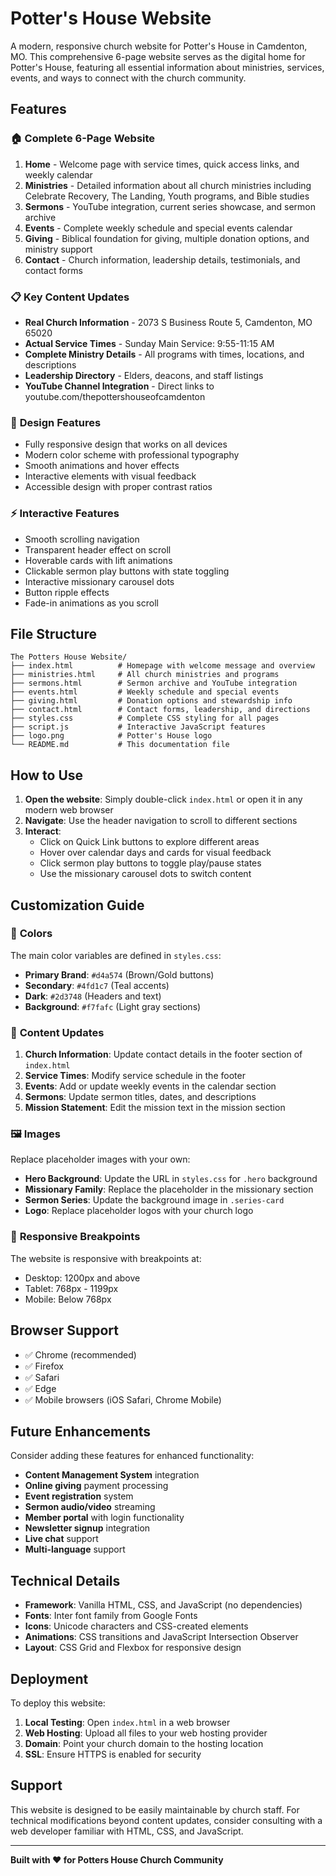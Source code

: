 # Potter's House Website

A modern, responsive church website for Potter's House in Camdenton, MO. This comprehensive 6-page website serves as the digital home for Potter's House, featuring all essential information about ministries, services, events, and ways to connect with the church community.

## Features

### 🏠 **Complete 6-Page Website**
1. **Home** - Welcome page with service times, quick access links, and weekly calendar
2. **Ministries** - Detailed information about all church ministries including Celebrate Recovery, The Landing, Youth programs, and Bible studies
3. **Sermons** - YouTube integration, current series showcase, and sermon archive
4. **Events** - Complete weekly schedule and special events calendar
5. **Giving** - Biblical foundation for giving, multiple donation options, and ministry support
6. **Contact** - Church information, leadership details, testimonials, and contact forms

### 📋 **Key Content Updates**
- **Real Church Information** - 2073 S Business Route 5, Camdenton, MO 65020
- **Actual Service Times** - Sunday Main Service: 9:55-11:15 AM
- **Complete Ministry Details** - All programs with times, locations, and descriptions
- **Leadership Directory** - Elders, deacons, and staff listings
- **YouTube Channel Integration** - Direct links to youtube.com/thepottershouseofcamdenton

### 🎨 **Design Features**
- Fully responsive design that works on all devices
- Modern color scheme with professional typography
- Smooth animations and hover effects
- Interactive elements with visual feedback
- Accessible design with proper contrast ratios

### ⚡ **Interactive Features**
- Smooth scrolling navigation
- Transparent header effect on scroll
- Hoverable cards with lift animations
- Clickable sermon play buttons with state toggling
- Interactive missionary carousel dots
- Button ripple effects
- Fade-in animations as you scroll

## File Structure

```
The Potters House Website/
├── index.html          # Homepage with welcome message and overview
├── ministries.html     # All church ministries and programs
├── sermons.html        # Sermon archive and YouTube integration
├── events.html         # Weekly schedule and special events
├── giving.html         # Donation options and stewardship info
├── contact.html        # Contact forms, leadership, and directions
├── styles.css          # Complete CSS styling for all pages
├── script.js           # Interactive JavaScript features
├── logo.png            # Potter's House logo
└── README.md           # This documentation file
```

## How to Use

1. **Open the website**: Simply double-click `index.html` or open it in any modern web browser
2. **Navigate**: Use the header navigation to scroll to different sections
3. **Interact**: 
   - Click on Quick Link buttons to explore different areas
   - Hover over calendar days and cards for visual feedback
   - Click sermon play buttons to toggle play/pause states
   - Use the missionary carousel dots to switch content

## Customization Guide

### 🎨 **Colors**
The main color variables are defined in `styles.css`:
- **Primary Brand**: `#d4a574` (Brown/Gold buttons)
- **Secondary**: `#4fd1c7` (Teal accents)
- **Dark**: `#2d3748` (Headers and text)
- **Background**: `#f7fafc` (Light gray sections)

### 📝 **Content Updates**
1. **Church Information**: Update contact details in the footer section of `index.html`
2. **Service Times**: Modify service schedule in the footer
3. **Events**: Add or update weekly events in the calendar section
4. **Sermons**: Update sermon titles, dates, and descriptions
5. **Mission Statement**: Edit the mission text in the mission section

### 🖼️ **Images**
Replace placeholder images with your own:
- **Hero Background**: Update the URL in `styles.css` for `.hero` background
- **Missionary Family**: Replace the placeholder in the missionary section
- **Sermon Series**: Update the background image in `.series-card`
- **Logo**: Replace placeholder logos with your church logo

### 📱 **Responsive Breakpoints**
The website is responsive with breakpoints at:
- Desktop: 1200px and above
- Tablet: 768px - 1199px
- Mobile: Below 768px

## Browser Support

- ✅ Chrome (recommended)
- ✅ Firefox
- ✅ Safari
- ✅ Edge
- ✅ Mobile browsers (iOS Safari, Chrome Mobile)

## Future Enhancements

Consider adding these features for enhanced functionality:
- **Content Management System** integration
- **Online giving** payment processing
- **Event registration** system
- **Sermon audio/video** streaming
- **Member portal** with login functionality
- **Newsletter signup** integration
- **Live chat** support
- **Multi-language** support

## Technical Details

- **Framework**: Vanilla HTML, CSS, and JavaScript (no dependencies)
- **Fonts**: Inter font family from Google Fonts
- **Icons**: Unicode characters and CSS-created elements
- **Animations**: CSS transitions and JavaScript Intersection Observer
- **Layout**: CSS Grid and Flexbox for responsive design

## Deployment

To deploy this website:

1. **Local Testing**: Open `index.html` in a web browser
2. **Web Hosting**: Upload all files to your web hosting provider
3. **Domain**: Point your church domain to the hosting location
4. **SSL**: Ensure HTTPS is enabled for security

## Support

This website is designed to be easily maintainable by church staff. For technical modifications beyond content updates, consider consulting with a web developer familiar with HTML, CSS, and JavaScript.

---

**Built with ❤️ for Potters House Church Community** 